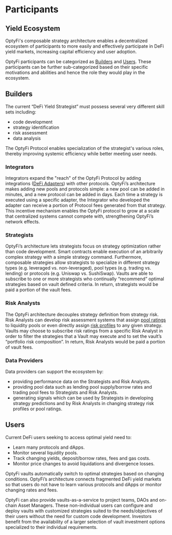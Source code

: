 # Participants

## Yield Ecosystem

OptyFi's composable strategy architecture enables a decentralized ecosystem of participants to more easily and effectively participate in DeFi yield markets,  increasing capital efficiency and user adoption.

OptyFi participants can be categorized as [Builders](participants.md#builders) and [Users](participants.md#users). These participants can be further sub-categorized based on their specific motivations and abilities and hence the role they would play in the ecosystem.

## Builders

The current “DeFi Yield Strategist” must possess several very different skill sets including:

* code development 
* strategy identification
* risk assessment
* data analysis

The OptyFi Protocol enables specialization of the strategist's various roles, thereby improving systemic efficiency while better meeting user needs.

### Integrators

Integrators expand the "reach" of the OptyFi Protocol by adding integrations \([DeFi Adapters](optyfi-protocol/strategy-execution.md#defi-adapters)\) with other protocols. OptyFi’s architecture makes adding new pools and protocols simple: a new pool can be added in minutes, and a new protocol can be added in days. Each time a strategy is executed using a specific adapter, the Integrator who developed the adapter can receive a portion of Protocol fees generated from that strategy. This incentive mechanism enables the OptyFi protocol to grow at a scale that centralized systems cannot compete with, strengthening OptyFi’s network effects.

### **Strategists**

OptyFi’s architecture lets strategists focus on strategy optimization rather than code development. Smart contracts enable execution of an arbitrarily complex strategy with a simple strategy command. Furthermore, composable strategies allow strategists to specialize in different strategy types \(e.g. leveraged vs. non-leveraged\), pool types \(e.g. trading vs. lending\) or protocols \(e.g. Uniswap vs. SushiSwap\). Vaults are able to subscribe to one or more strategists who continually “recommend” optimal strategies based on vault defined criteria. In return, strategists would be paid a portion of the vault fees.

### **Risk Analysts**

The OptyFi architecture decouples strategy definition from strategy risk. Risk Analysts can develop risk assessment systems that assign [pool ratings](optyfi-protocol/risk-framework.md#pool-ratings) to liquidity pools or even directly assign [risk profiles](optyfi-protocol/risk-framework.md#risk-profiles) to any given strategy. Vaults may choose to subscribe risk ratings from a specific Risk Analyst in order to filter the strategies that a Vault may execute and to set the vault’s “portfolio risk composition”. In return, Risk Analysts would be paid a portion of vault fees.

### **Data Providers**

Data providers can support the ecosystem by:

* providing performance data on the Strategists and Risk Analysts.
* providing pool data such as lending pool supply/borrow rates and trading pool fees to Strategists and Risk Analysts.
* generating signals which can be used by Strategists in developing strategy predictions and by Risk Analysts in changing strategy risk profiles or pool ratings.

## Users

Current DeFi users seeking to access optimal yield need to:

* Learn many protocols and dApps.
* Monitor several liquidity pools.
* Track changing yields, deposit/borrow rates, fees and gas costs.
* Monitor price changes to avoid liquidations and divergence losses.

OptyFi vaults automatically switch to optimal strategies based on changing conditions. OptyFi’s architecture connects fragmented DeFi yield markets so that users do not have to learn various protocols and dApps or monitor changing rates and fees. 

OptyFi can also provide vaults-as-a-service to project teams, DAOs and on-chain Asset Managers. These non-individual users can configure and deploy vaults with customized strategies suited to the needs/objectives of their users without the need for custom code development. Investors benefit from the availability of a larger selection of vault investment options specialized to their individual requirements.

